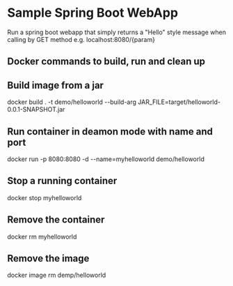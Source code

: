 # Sample Spring Boot WebApp
Run a spring boot webapp that simply returns a "Hello" style message when calling by GET method e.g. localhost:8080/{param}

## Docker commands to build, run and clean up

## Build image from a jar
docker build . -t demo/helloworld --build-arg JAR_FILE=target/helloworld-0.0.1-SNAPSHOT.jar

## Run container in deamon mode with name and port
docker run -p 8080:8080 -d --name=myhelloworld demo/helloworld

## Stop a running container
docker stop myhelloworld

## Remove the container
docker rm myhelloworld

## Remove the image
docker image rm demp/helloworld